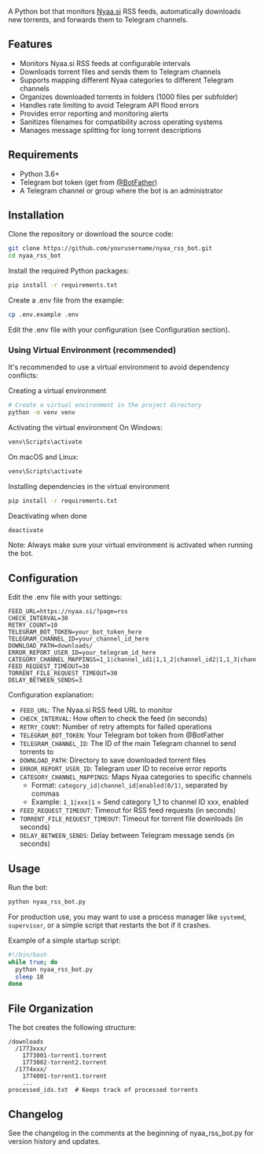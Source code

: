 A Python bot that monitors [Nyaa.si](https://nyaa.si) RSS feeds, automatically downloads new torrents, and forwards them to Telegram channels.

## Features

- Monitors Nyaa.si RSS feeds at configurable intervals
- Downloads torrent files and sends them to Telegram channels
- Supports mapping different Nyaa categories to different Telegram channels
- Organizes downloaded torrents in folders (1000 files per subfolder)
- Handles rate limiting to avoid Telegram API flood errors
- Provides error reporting and monitoring alerts
- Sanitizes filenames for compatibility across operating systems
- Manages message splitting for long torrent descriptions

## Requirements

- Python 3.6+
- Telegram bot token (get from [@BotFather](https://t.me/BotFather))
- A Telegram channel or group where the bot is an administrator

## Installation

Clone the repository or download the source code:

```bash
git clone https://github.com/yourusername/nyaa_rss_bot.git
cd nyaa_rss_bot
```

Install the required Python packages:

```bash
pip install -r requirements.txt
```

Create a .env file from the example:

```bash
cp .env.example .env
```

Edit the .env file with your configuration (see Configuration section).


### Using Virtual Environment (recommended)
It's recommended to use a virtual environment to avoid dependency conflicts:

Creating a virtual environment
```bash
# Create a virtual environment in the project directory
python -m venv venv
```

Activating the virtual environment
On Windows:
```bash
venv\Scripts\activate
```

On macOS and Linux:
```bash
venv\Scripts\activate
```

Installing dependencies in the virtual environment
```bash
pip install -r requirements.txt
```

Deactivating when done
```bash
deactivate
```

Note: Always make sure your virtual environment is activated when running the bot.

## Configuration

Edit the .env file with your settings:

```
FEED_URL=https://nyaa.si/?page=rss
CHECK_INTERVAL=30
RETRY_COUNT=10
TELEGRAM_BOT_TOKEN=your_bot_token_here
TELEGRAM_CHANNEL_ID=your_channel_id_here
DOWNLOAD_PATH=downloads/
ERROR_REPORT_USER_ID=your_telegram_id_here
CATEGORY_CHANNEL_MAPPINGS=1_1|channel_id1|1,1_2|channel_id2|1,1_3|channel_id3|1,1_4|channel_id4|1
FEED_REQUEST_TIMEOUT=30
TORRENT_FILE_REQUEST_TIMEOUT=30
DELAY_BETWEEN_SENDS=3
```

Configuration explanation:

- `FEED_URL`: The Nyaa.si RSS feed URL to monitor
- `CHECK_INTERVAL`: How often to check the feed (in seconds)
- `RETRY_COUNT`: Number of retry attempts for failed operations
- `TELEGRAM_BOT_TOKEN`: Your Telegram bot token from @BotFather
- `TELEGRAM_CHANNEL_ID`: The ID of the main Telegram channel to send torrents to
- `DOWNLOAD_PATH`: Directory to save downloaded torrent files
- `ERROR_REPORT_USER_ID`: Telegram user ID to receive error reports
- `CATEGORY_CHANNEL_MAPPINGS`: Maps Nyaa categories to specific channels
  - Format: `category_id|channel_id|enabled(0/1)`, separated by commas
  - Example: `1_1|xxx|1` = Send category 1_1 to channel ID xxx, enabled
- `FEED_REQUEST_TIMEOUT`: Timeout for RSS feed requests (in seconds)
- `TORRENT_FILE_REQUEST_TIMEOUT`: Timeout for torrent file downloads (in seconds)
- `DELAY_BETWEEN_SENDS`: Delay between Telegram message sends (in seconds)

## Usage

Run the bot:

```bash
python nyaa_rss_bot.py
```

For production use, you may want to use a process manager like `systemd`, `supervisor`, or a simple script that restarts the bot if it crashes.

Example of a simple startup script:

```bash
#!/bin/bash
while true; do
  python nyaa_rss_bot.py
  sleep 10
done
```

## File Organization

The bot creates the following structure:

```
/downloads
  /1773xxx/
    1773001-torrent1.torrent
    1773002-torrent2.torrent
  /1774xxx/
    1774001-torrent1.torrent
    ...
processed_ids.txt  # Keeps track of processed torrents
```

## Changelog

See the changelog in the comments at the beginning of nyaa_rss_bot.py for version history and updates.